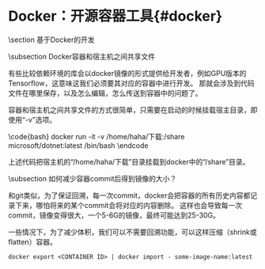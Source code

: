 Docker：开源容器工具{#docker}
==========================


\section 基于Docker的开发


\subsection Docker容器和宿主机之间共享文件

有些比较依赖环境的库会以docker镜像的形式提供给开发者，例如GPU版本的Tensorflow，这意味这我们必须要其对应的容器中进行开发。
那就会涉及到代码文件在哪里保存，以及怎么编辑，怎么传送到容器中的问题了。

容器和宿主机之间共享文件的方式很简单，只需要在启动的时候挂载宿主目录，即使用“-v”选项。

\code{bash}
docker run -it -v /home/haha/下载:/share microsoft/dotnet:latest /bin/bash
\endcode

上述代码把宿主机的“/home/haha/下载”目录挂载到docker中的“/share”目录。

\subsection 如何减少容器commit后得到镜像的大小？

和git类似，为了保证回溯，每一次commit，docker会把容器的所有历史内容都记录下来，哪怕将来的某个commit会将对应的内容删除。
这样也会导致每一次commit，镜像变得很大，一个5-6G的镜像，最终可能达到25-30G。

一些情况下，为了减少体积，我们可以不需要回溯功能，可以这样压缩（shrink或flatten）容器。

```
docker export <CONTAINER ID> | docker import - some-image-name:latest
```
